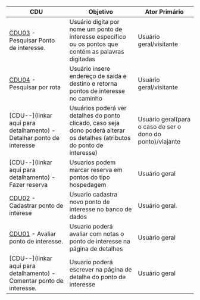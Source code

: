 | CDU | Objetivo | Ator Primário 
| --- | --- | --- |
| [CDU03](/doc/cdu/cdu-003/detalhamento-003.md) - Pesquisar Ponto de interesse. | Usuário digita por nome um ponto de interesse específico ou os pontos que contém as palavras digitadas | Usuário geral/visitante
| [CDU04](/doc/cdu/cdu-004/detalhamento-004.md) - Pesquisar por rota | Usuário insere endereço de saída e destino e retorna pontos de interesse no caminho | Usuário geral/visitante
| [CDU--](linkar aqui para detalhamento) - Detalhar ponto de interesse | Usuários poderá ver detalhes do ponto clicado, caso seja dono poderá alterar os detalhes (atributos do ponto de interesse) | Usuário geral(para o caso de ser o dono do ponto)/viajante
| [CDU--](linkar aqui para detalhamento) - Fazer reserva | Usuarios podem marcar reserva em pontos do tipo hospedagem | Usuário geral
| [CDU02](/doc/cdu/cdu-002/detalhamento-002.md) - Cadastrar ponto de interese | Usuario cadastra novo ponto de interesse no banco de dados | Usuário geral.
| [CDU01](/doc/cdu/cdu-001/detalhamento-001.md) - Avaliar ponto de interesse. | Usuario poderá avaliar com notas o ponto de interesse na página de detalhes | Usuário geral
| [CDU--](linkar aqui para detalhamento) - Comentar ponto de interesse. | Usuario poderá escrever na página de detalhe do ponto de interesse | Usuário geral